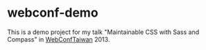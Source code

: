 # webconf-demo

This is a demo project for my talk "Maintainable CSS with Sass and Compass" in [WebConfTaiwan](http://www.webconf.tw/) 2013.
